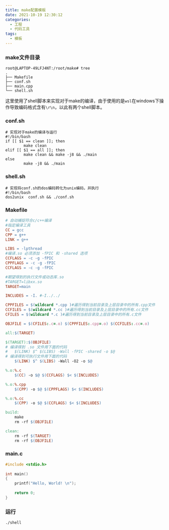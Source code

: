 ```yaml
---
title: make配置模板
date: 2021-10-19 12:30:12
categories:
  - 工程
  - 代码工具
tags:
  - 模板
---
```


### make文件目录

```shell
root@LAPTOP-49LFJ4NT:/root/make# tree
.
├── Makefile
├── conf.sh
├── main.cpp
└── shell.sh
```

这里使用了shell脚本来实现对于make的编译，由于使用的是`wsl`在windows下操作导致编码格式含有`\r\n`，以此有两个shell脚本。

### conf.sh 

```shell
# 实现对于make的编译与运行
#!/bin/bash
if [[ $1 == clean ]]; then
        make clean
elif [[ $1 == all ]]; then
        make clean && make -j8 && ./main
else
        make -j8 && ./main
```

### shell.sh 

```shell
# 实现将conf.sh的dos编码转化为unix编码，并执行
#!/bin/bash
dos2unix  conf.sh && ./conf.sh
```

### Makefile

```makefile
# 自动捕捉符合c/c++编译
#指定编译工具
CC = gcc
CPP = g++
LINK = g++

LIBS = -lpthread
#编译.so 必须添加 -fPIC 和 -shared 选项
CCFLAGS = -c -g -fPIC
CPPFLAGS = -c -g -fPIC
CCFLAGS = -c -g -fPIC

#期望得到的执行文件或动态库.so
#TARGET=libxx.so
TARGET=main

INCLUDES = -I. #-I../../

CPPFILES = $(wildcard *.cpp )#遍历得到当前目录及上层目录中的所有.cpp文件
CCFILES = $(wildcard *.cc )#遍历得到当前目录及上层目录中的所有.cc文件
CFILES = $(wildcard *.c )#遍历得到当前目录及上层目录中的所有.c文件

OBJFILE = $(CFILES:.c=.o) $(CPPFILES:.cpp=.o) $(CCFILES:.cc=.o)

all:$(TARGET)

$(TARGET):$(OBJFILE)
# 编译得到 .so 文件用下面的代码
#   $(LINK) $^ $(LIBS) -Wall -fPIC -shared -o $@
# 编译得到可执行文件用下面的代码
	$(LINK) $^ $(LIBS) -Wall -O2 -o $@

%.o:%.c
	$(CC) -o $@ $(CCFLAGS) $< $(INCLUDES) 

%.o:%.cpp
	$(CPP) -o $@ $(CPPFLAGS) $< $(INCLUDES)

%.o:%.cc
	$(CPP) -o $@ $(CCFLAGS) $< $(INCLUDES)

build:
	make
	rm -rf $(OBJFILE)

clean:
	rm -rf $(TARGET)
	rm -rf $(OBJFILE)
```

### main.c

```c
#include <stdio.h>
 
int main()
{
    printf("Hello, World! \n");
 
    return 0;
}
```

### 运行

```shell
./shell
```


